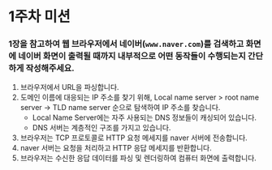 # 1주차 미션
### 1장을 참고하여 웹 브라우저에서 네이버(`www.naver.com`)를 검색하고 화면에 네이버 화면이 출력될 때까지 내부적으로 어떤 동작들이 수행되는지 간단하게 작성해주세요.

1. 브라우저에서 URL을 파싱합니다.
2. 도메인 이름에 대응되는 IP 주소를 찾기 위해, Local name server > root name server -> TLD name server 순으로 탐색하여 IP 주소를 찾습니다.
    - Local Name Server에는 자주 사용되는 DNS 정보들이 캐싱되어 있습니다.
    - DNS 서버는 계층적인 구조를 가지고 있습니다. 
3. 브라우저는 TCP 프로토콜로 HTTP 요청 메세지를 naver 서버에 전송합니다.
4. naver 서버는 요청을 처리하고 HTTP 응답 메세지를 반환합니다.
5. 브라우저는 수신한 응답 데이터를 파싱 및 렌더링하여 컴퓨터 화면에 출력합니다.
